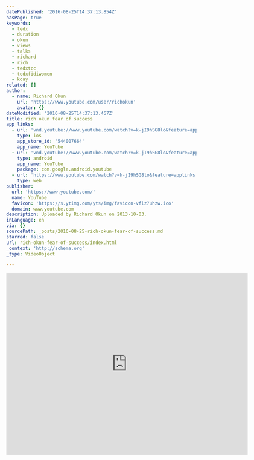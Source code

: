 ```yaml
---
datePublished: '2016-08-25T14:37:13.854Z'
hasPage: true
keywords:
  - tedx
  - duration
  - okun
  - views
  - talks
  - richard
  - rich
  - tedxtcc
  - tedxfidiwomen
  - koay
related: []
author:
  - name: Richard Okun
    url: 'https://www.youtube.com/user/richokun'
    avatar: {}
dateModified: '2016-08-25T14:37:13.467Z'
title: rich okun fear of success
app_links:
  - url: 'vnd.youtube://www.youtube.com/watch?v=k-jI9hSG8lo&feature=applinks'
    type: ios
    app_store_id: '544007664'
    app_name: YouTube
  - url: 'vnd.youtube://www.youtube.com/watch?v=k-jI9hSG8lo&feature=applinks'
    type: android
    app_name: YouTube
    package: com.google.android.youtube
  - url: 'https://www.youtube.com/watch?v=k-jI9hSG8lo&feature=applinks'
    type: web
publisher:
  url: 'https://www.youtube.com/'
  name: YouTube
  favicon: 'https://s.ytimg.com/yts/img/favicon-vflz7uhzw.ico'
  domain: www.youtube.com
description: Uploaded by Richard Okun on 2013-10-03.
inLanguage: en
via: {}
sourcePath: _posts/2016-08-25-rich-okun-fear-of-success.md
starred: false
url: rich-okun-fear-of-success/index.html
_context: 'http://schema.org'
_type: VideoObject

---
```

<iframe src="https://cdn.embedly.com/widgets/media.html?src=https%3A%2F%2Fwww.youtube.com%2Fembed%2Fk-jI9hSG8lo%3Ffeature%3Doembed&amp;url=https%3A%2F%2Fwww.youtube.com%2Fwatch%3Fv%3Dk-jI9hSG8lo&amp;image=https%3A%2F%2Fi.ytimg.com%2Fvi%2Fk-jI9hSG8lo%2Fhqdefault.jpg&amp;key=b7d04c9b404c499eba89ee7072e1c4f7&amp;type=text%2Fhtml&amp;schema=youtube" width="640" height="480" scrolling="no" frameborder="0" allowfullscreen="allowfullscreen" style=""></iframe>
